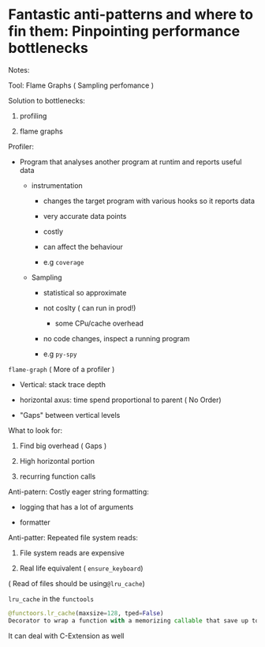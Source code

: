 # Fantastic anti-patterns and where to fin them:  Pinpointing performance bottlenecks

Notes:

Tool: Flame Graphs ( Sampling perfomance )

Solution to bottlenecks:

1. profiling

2. flame graphs

Profiler:

* Program that analyses another program at runtim and reports useful data
  
  * instrumentation
    
    * changes the target program with various hooks so it reports data
    
    * very accurate data points
    
    * costly
    
    * can affect the behaviour
    
    * e.g `coverage`
  
  * Sampling
    
    * statistical so approximate
    
    * not coslty ( can run in prod!)
      
      * some CPu/cache overhead
    
    * no code changes, inspect a running program
    
    * e.g `py-spy`

`flame-graph` ( More of a profiler )

* Vertical: stack trace depth

* horizontal axus: time spend proportional to parent ( No Order)

* "Gaps" between vertical levels

What to look for:

1. Find big overhead ( Gaps )

2. High horizontal portion

3. recurring function calls

Anti-patern: Costly eager string formatting:

- logging that has a lot of arguments

- formatter

Anti-patter: Repeated file system reads:

1. File system reads are expensive

2. Real life equivalent ( `ensure_keyboard`)

( Read of files should be  using`@lru_cache`)

`lru_cache` in the `functools`

```python
@functoors.lr_cache(maxsize=128, tped=False)
Decorator to wrap a function with a memorizing callable that save up to 128 calls ( Reduce IO intesive overhead)
```

It can deal with C-Extension as well
